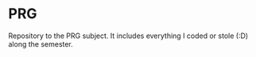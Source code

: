 # PRG

Repository to the PRG subject. It includes everything I coded or stole (:D) along the semester.
